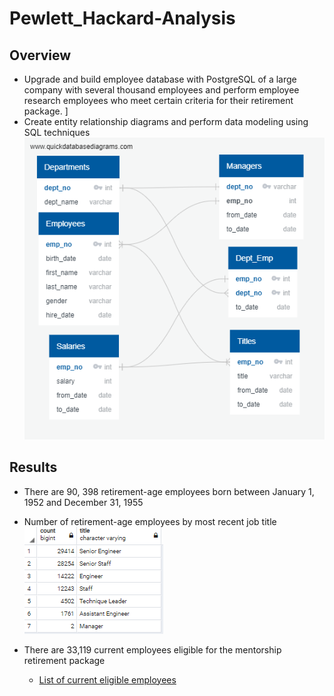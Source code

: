 # Pewlett_Hackard-Analysis

## Overview

- Upgrade and build employee database with PostgreSQL of a large company with several thousand employees and perform employee research employees who meet certain criteria for their retirement package. ]
- Create entity relationship diagrams and perform data modeling using SQL techniques
![ERD of Employee Database](QuickDBD-export.png)

## Results
- There are 90, 398 retirement-age employees born between January 1, 1952 and December 31, 1955
- Number of retirement-age employees by most recent job title![](Resources/retiring_titles.png)

- There are 33,119 current employees eligible for the mentorship retirement package
  -  [List of current eligible employees](Data\retiring_titles.csv)
